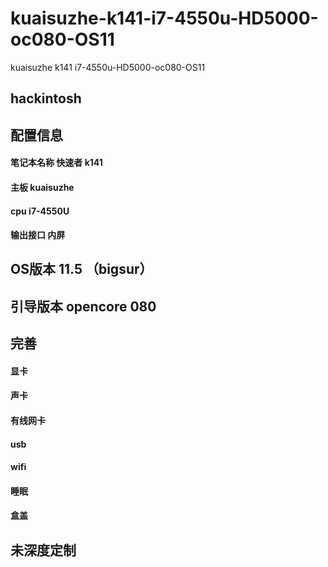 # kuaisuzhe-k141-i7-4550u-HD5000-oc080-OS11
kuaisuzhe k141 i7-4550u-HD5000-oc080-OS11

## hackintosh

## 配置信息
#### 笔记本名称 快速者 k141
#### 主板 kuaisuzhe
#### cpu i7-4550U
#### 输出接口 内屏

## OS版本 11.5 （bigsur）

## 引导版本 opencore 080

## 完善
 #### 显卡
 #### 声卡
 #### 有线网卡
 #### usb
 #### wifi
 #### 睡眠
 #### 盒盖
 
## 未深度定制

